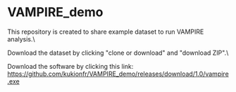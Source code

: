 # VAMPIRE_demo

This repository is created to share example dataset to run VAMPIRE analysis.\

Download the dataset by clicking "clone or download" and "download ZIP".\

Download the software by clicking this link: https://github.com/kukionfr/VAMPIRE_demo/releases/download/1.0/vampire.exe

